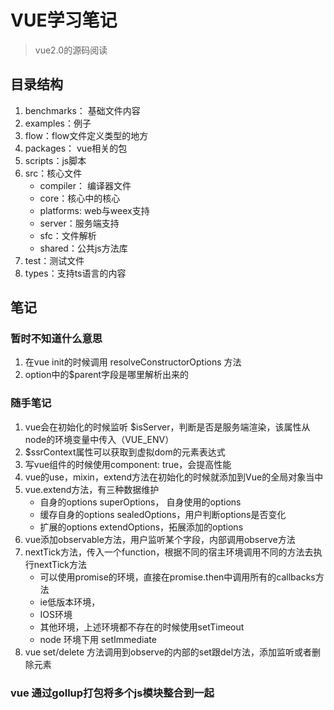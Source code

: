# VUE学习笔记

> vue2.0的源码阅读

## 目录结构

1. benchmarks： 基础文件内容
2. examples：例子
3. flow：flow文件定义类型的地方
4. packages： vue相关的包
5. scripts：js脚本
6. src：核心文件
    - compiler： 编译器文件
    - core：核心中的核心
    - platforms: web与weex支持
    - server：服务端支持
    - sfc：文件解析
    - shared：公共js方法库
7. test：测试文件
8. types：支持ts语言的内容

## 笔记

### 暂时不知道什么意思

1. 在vue init的时候调用 resolveConstructorOptions 方法
2. option中的$parent字段是哪里解析出来的

### 随手笔记

1. vue会在初始化的时候监听 $isServer，判断是否是服务端渲染，该属性从node的环境变量中传入（VUE_ENV）
2. $ssrContext属性可以获取到虚拟dom的元素表达式
3. 写vue组件的时候使用component: true，会提高性能
4. vue的use，mixin，extend方法在初始化的时候就添加到Vue的全局对象当中
5. vue.extend方法，有三种数据维护
    - 自身的options superOptions， 自身使用的options
    - 缓存自身的options sealedOptions，用户判断options是否变化
    - 扩展的options extendOptions，拓展添加的options
6. vue添加observable方法，用户监听某个字段，内部调用observe方法
7. nextTick方法，传入一个function，根据不同的宿主环境调用不同的方法去执行nextTick方法
    - 可以使用promise的环境，直接在promise.then中调用所有的callbacks方法
    - ie低版本环境，
    - IOS环境
    - 其他环境，上述环境都不存在的时候使用setTimeout
    - node 环境下用 setImmediate 
8. vue set/delete 方法调用到observe的内部的set跟del方法，添加监听或者删除元素

### vue 通过gollup打包将多个js模块整合到一起